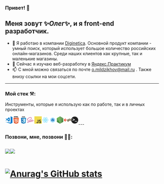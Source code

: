 
### Привет! 👋

## Меня зовут ✨*Олег*✨, и я front-end разработчик. 
- 🔭 Я работаю в компании [Diginetica](https://anyquery.diginetica.com/). Основной продукт компании - умный поиск, который использует большое количество российских онлайн-магазинов. Среди наших клиентов как крупные, так и маленькие магазины. 
- 🌱 Сейчас я изучаю веб-разработку в [Яндекс.Практикум](https://praktikum.yandex.ru/profile/web/)
- 📫 С мной можно связаться по почте o.mildzikhov@mail.ru . Также внизу ссылки на мои соцсети.

---


### Мой стек ⚒:

Инструменты, которые я использую как по работе, так и в личных проектах

<div>
  <img align="left" height="24" src="https://raw.githubusercontent.com/github/explore/80688e429a7d4ef2fca1e82350fe8e3517d3494d/topics/visual-studio-code/visual-studio-code.png" />
  <img align="left" height="24" src="https://raw.githubusercontent.com/github/explore/80688e429a7d4ef2fca1e82350fe8e3517d3494d/topics/html/html.png" />
  <img align="left" height="24" src="https://raw.githubusercontent.com/github/explore/80688e429a7d4ef2fca1e82350fe8e3517d3494d/topics/css/css.png" />
  <img align="left" height="24" src="https://raw.githubusercontent.com/github/explore/80688e429a7d4ef2fca1e82350fe8e3517d3494d/topics/sass/sass.png" />
  <img align="left" height="24" src="https://raw.githubusercontent.com/github/explore/80688e429a7d4ef2fca1e82350fe8e3517d3494d/topics/javascript/javascript.png">
  <img align="left" height="24" src="https://raw.githubusercontent.com/github/explore/80688e429a7d4ef2fca1e82350fe8e3517d3494d/topics/react/react.png">
  <img align="left" height="24" src="https://raw.githubusercontent.com/github/explore/80688e429a7d4ef2fca1e82350fe8e3517d3494d/topics/webpack/webpack.png">
  <img align="left" height="24" src="https://raw.githubusercontent.com/github/explore/80688e429a7d4ef2fca1e82350fe8e3517d3494d/topics/nodejs/nodejs.png">
  <img align="left" height="24" src="https://raw.githubusercontent.com/github/explore/80688e429a7d4ef2fca1e82350fe8e3517d3494d/topics/git/git.png">
  <img align="left" height="24" src="https://raw.githubusercontent.com/github/explore/80688e429a7d4ef2fca1e82350fe8e3517d3494d/topics/terminal/terminal.png">
</div>

<br />
---

### Позвони, мне, позвони 🖖🏻:
[<img align="left" height="24" src="https://cdn.jsdelivr.net/npm/simple-icons@v3/icons/facebook.svg" />][facebook]
[<img align="left" height="24" src="https://cdn.jsdelivr.net/npm/simple-icons@v3/icons/linkedin.svg" />][linkedin]
<br />
---
[![Anurag's GitHub stats](https://github-readme-stats.vercel.app/api?username=SidWonder)](https://github.com/anuraghazra/github-readme-stats)
===
[facebook]: https://www.facebook.com/o.mildz/
[linkedin]: https://www.linkedin.com/in/omildzi/
